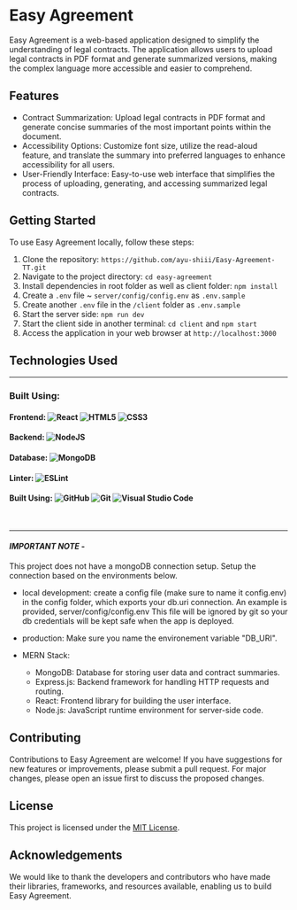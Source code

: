# Easy Agreement

Easy Agreement is a web-based application designed to simplify the understanding of legal contracts. The application allows users to upload legal contracts in PDF format and generate summarized versions, making the complex language more accessible and easier to comprehend.

## Features

- Contract Summarization: Upload legal contracts in PDF format and generate concise summaries of the most important points within the document.
- Accessibility Options: Customize font size, utilize the read-aloud feature, and translate the summary into preferred languages to enhance accessibility for all users.
- User-Friendly Interface: Easy-to-use web interface that simplifies the process of uploading, generating, and accessing summarized legal contracts.

## Getting Started

To use Easy Agreement locally, follow these steps:

1. Clone the repository: `https://github.com/ayu-shiii/Easy-Agreement-TT.git`
2. Navigate to the project directory: `cd easy-agreement`
3. Install dependencies in root folder as well as client folder: `npm install`
4. Create a `.env` file ~ `server/config/config.env` as `.env.sample`
5. Create another `.env` file in the `/client` folder as `.env.sample`
6. Start the server side: `npm run dev`
7. Start the client side in another terminal: `cd client` and `npm start`
8. Access the application in your web browser at `http://localhost:3000`

## Technologies Used

<hr/>

### Built Using:
#### Frontend: ![React](https://img.shields.io/badge/react-%2320232a.svg?style=for-the-badge&logo=react&logoColor=%2361DAFB) ![HTML5](https://img.shields.io/badge/html5-%23E34F26.svg?style=for-the-badge&logo=html5&logoColor=white) ![CSS3](https://img.shields.io/badge/css3-%231572B6.svg?style=for-the-badge&logo=css3&logoColor=white)
#### Backend: ![NodeJS](https://img.shields.io/badge/node.js-6DA55F?style=for-the-badge&logo=node.js&logoColor=white)
#### Database: ![MongoDB](https://img.shields.io/badge/MongoDB-%234ea94b.svg?style=for-the-badge&logo=mongodb&logoColor=white)
#### Linter: ![ESLint](https://img.shields.io/badge/ESLint-4B3263?style=for-the-badge&logo=eslint&logoColor=white)
#### Built Using: ![GitHub](https://img.shields.io/badge/github-%23121011.svg?style=for-the-badge&logo=github&logoColor=white) ![Git](https://img.shields.io/badge/git-%23F05033.svg?style=for-the-badge&logo=git&logoColor=white) ![Visual Studio Code](https://img.shields.io/badge/Visual%20Studio%20Code-0078d7.svg?style=for-the-badge&logo=visual-studio-code&logoColor=white)

<br/>
<hr/>

#### _**IMPORTANT NOTE**_ -

This project does not have a mongoDB connection setup. Setup the connection based on the environments below.

- local development: create a config file (make sure to name it config.env) in the config folder, which exports your db.uri connection. An example is provided, server/config/config.env This file will be ignored by git so your db credentials will be kept safe when the app is deployed.

- production: Make sure you name the environement variable "DB_URI".


- MERN Stack:
  - MongoDB: Database for storing user data and contract summaries.
  - Express.js: Backend framework for handling HTTP requests and routing.
  - React: Frontend library for building the user interface.
  - Node.js: JavaScript runtime environment for server-side code.

## Contributing

Contributions to Easy Agreement are welcome! If you have suggestions for new features or improvements, please submit a pull request. For major changes, please open an issue first to discuss the proposed changes.

## License

This project is licensed under the [MIT License](LICENSE).

## Acknowledgements

We would like to thank the developers and contributors who have made their libraries, frameworks, and resources available, enabling us to build Easy Agreement.
